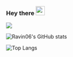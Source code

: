 ### Hey there <img src="https://media.giphy.com/media/hvRJCLFzcasrR4ia7z/giphy.gif" width="25px">
![](https://visitor-badge.glitch.me/badge?page_id=Ravin06.Ravin06)
  
  

![Ravin06's GitHub stats](https://github-readme-stats.vercel.app/api?username=Ravin06&show_icons=true&theme=radical)

![Top Langs](https://github-readme-stats.vercel.app/api/top-langs/?username=Ravin06&)






